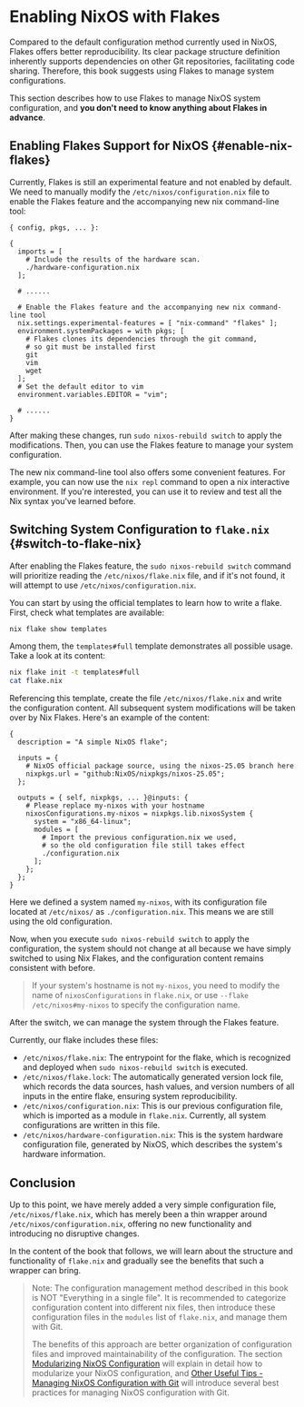 # Enabling NixOS with Flakes

Compared to the default configuration method currently used in NixOS, Flakes offers better
reproducibility. Its clear package structure definition inherently supports dependencies
on other Git repositories, facilitating code sharing. Therefore, this book suggests using
Flakes to manage system configurations.

This section describes how to use Flakes to manage NixOS system configuration, and **you
don't need to know anything about Flakes in advance**.

## Enabling Flakes Support for NixOS {#enable-nix-flakes}

Currently, Flakes is still an experimental feature and not enabled by default. We need to
manually modify the `/etc/nixos/configuration.nix` file to enable the Flakes feature and
the accompanying new nix command-line tool:

```nix{12,16}
{ config, pkgs, ... }:

{
  imports = [
    # Include the results of the hardware scan.
    ./hardware-configuration.nix
  ];

  # ......

  # Enable the Flakes feature and the accompanying new nix command-line tool
  nix.settings.experimental-features = [ "nix-command" "flakes" ];
  environment.systemPackages = with pkgs; [
    # Flakes clones its dependencies through the git command,
    # so git must be installed first
    git
    vim
    wget
  ];
  # Set the default editor to vim
  environment.variables.EDITOR = "vim";

  # ......
}
```

After making these changes, run `sudo nixos-rebuild switch` to apply the modifications.
Then, you can use the Flakes feature to manage your system configuration.

The new nix command-line tool also offers some convenient features. For example, you can
now use the `nix repl` command to open a nix interactive environment. If you're
interested, you can use it to review and test all the Nix syntax you've learned before.

## Switching System Configuration to `flake.nix` {#switch-to-flake-nix}

After enabling the Flakes feature, the `sudo nixos-rebuild switch` command will prioritize
reading the `/etc/nixos/flake.nix` file, and if it's not found, it will attempt to use
`/etc/nixos/configuration.nix`.

You can start by using the official templates to learn how to write a flake. First, check
what templates are available:

```bash
nix flake show templates
```

Among them, the `templates#full` template demonstrates all possible usage. Take a look at
its content:

```bash
nix flake init -t templates#full
cat flake.nix
```

Referencing this template, create the file `/etc/nixos/flake.nix` and write the
configuration content. All subsequent system modifications will be taken over by Nix
Flakes. Here's an example of the content:

```nix{16}
{
  description = "A simple NixOS flake";

  inputs = {
    # NixOS official package source, using the nixos-25.05 branch here
    nixpkgs.url = "github:NixOS/nixpkgs/nixos-25.05";
  };

  outputs = { self, nixpkgs, ... }@inputs: {
    # Please replace my-nixos with your hostname
    nixosConfigurations.my-nixos = nixpkgs.lib.nixosSystem {
      system = "x86_64-linux";
      modules = [
        # Import the previous configuration.nix we used,
        # so the old configuration file still takes effect
        ./configuration.nix
      ];
    };
  };
}
```

Here we defined a system named `my-nixos`, with its configuration file located at
`/etc/nixos/` as `./configuration.nix`. This means we are still using the old
configuration.

Now, when you execute `sudo nixos-rebuild switch` to apply the configuration, the system
should not change at all because we have simply switched to using Nix Flakes, and the
configuration content remains consistent with before.

> If your system's hostname is not `my-nixos`, you need to modify the name of
> `nixosConfigurations` in `flake.nix`, or use `--flake /etc/nixos#my-nixos` to specify
> the configuration name.

After the switch, we can manage the system through the Flakes feature.

Currently, our flake includes these files:

- `/etc/nixos/flake.nix`: The entrypoint for the flake, which is recognized and deployed
  when `sudo nixos-rebuild switch` is executed.
- `/etc/nixos/flake.lock`: The automatically generated version lock file, which records
  the data sources, hash values, and version numbers of all inputs in the entire flake,
  ensuring system reproducibility.
- `/etc/nixos/configuration.nix`: This is our previous configuration file, which is
  imported as a module in `flake.nix`. Currently, all system configurations are written in
  this file.
- `/etc/nixos/hardware-configuration.nix`: This is the system hardware configuration file,
  generated by NixOS, which describes the system's hardware information.

## Conclusion

Up to this point, we have merely added a very simple configuration file,
`/etc/nixos/flake.nix`, which has merely been a thin wrapper around
`/etc/nixos/configuration.nix`, offering no new functionality and introducing no
disruptive changes. 

In the content of the book that follows, we will learn about the structure and
functionality of `flake.nix` and gradually see the benefits that such a wrapper can
bring.


> Note: The configuration management method described in this book is NOT "Everything in a
> single file". It is recommended to categorize configuration content into different nix
> files, then introduce these configuration files in the `modules` list of `flake.nix`,
> and manage them with Git.
>
> The benefits of this approach are better organization of configuration files and
> improved maintainability of the configuration. The section
> [Modularizing NixOS Configuration](./modularize-the-configuration.md) will explain in
> detail how to modularize your NixOS configuration, and
> [Other Useful Tips - Managing NixOS Configuration with Git](./other-useful-tips.md) will
> introduce several best practices for managing NixOS configuration with Git.

[nix flake - Nix Manual]:
  https://nixos.org/manual/nix/stable/command-ref/new-cli/nix3-flake#flake-inputs
[nixpkgs/flake.nix]: https://github.com/NixOS/nixpkgs/tree/nixos-25.05/flake.nix
[nixpkgs/nixos/lib/eval-config.nix]:
  https://github.com/NixOS/nixpkgs/tree/nixos-25.05/nixos/lib/eval-config.nix
[Module System - Nixpkgs]:
  https://github.com/NixOS/nixpkgs/blob/nixos-25.05/doc/module-system/module-system.chapter.md
[nixpkgs/nixos-25.05/lib/modules.nix - _module.args]:
  https://github.com/NixOS/nixpkgs/blob/nixos-25.05/lib/modules.nix#L122-L184
[nixpkgs/nixos-25.05/nixos/doc/manual/development/option-types.section.md#L237-L244]:
  https://github.com/NixOS/nixpkgs/blob/nixos-25.05/nixos/doc/manual/development/option-types.section.md?plain=1#L237-L244
